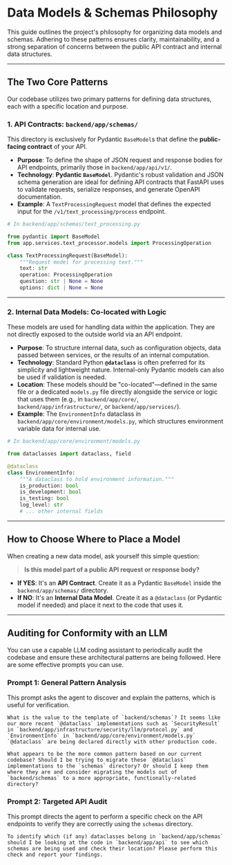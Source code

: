 # Data Models & Schemas Philosophy

This guide outlines the project's philosophy for organizing data models and schemas. Adhering to these patterns ensures clarity, maintainability, and a strong separation of concerns between the public API contract and internal data structures.

-----

## The Two Core Patterns

Our codebase utilizes two primary patterns for defining data structures, each with a specific location and purpose.

### 1\. API Contracts: `backend/app/schemas/`

This directory is exclusively for Pydantic `BaseModel`s that define the **public-facing contract** of your API.

  * **Purpose**: To define the shape of JSON request and response bodies for API endpoints, primarily those in `backend/app/api/v1/`.
  * **Technology**: **Pydantic `BaseModel`**. Pydantic's robust validation and JSON schema generation are ideal for defining API contracts that FastAPI uses to validate requests, serialize responses, and generate OpenAPI documentation.
  * **Example**: A `TextProcessingRequest` model that defines the expected input for the `/v1/text_processing/process` endpoint.

<!-- end list -->

```python
# In backend/app/schemas/text_processing.py

from pydantic import BaseModel
from app.services.text_processor.models import ProcessingOperation

class TextProcessingRequest(BaseModel):
    """Request model for processing text."""
    text: str
    operation: ProcessingOperation
    question: str | None = None
    options: dict | None = None
```

-----

### 2\. Internal Data Models: Co-located with Logic

These models are used for handling data *within* the application. They are not directly exposed to the outside world via an API endpoint.

  * **Purpose**: To structure internal data, such as configuration objects, data passed between services, or the results of an internal computation.
  * **Technology**: Standard Python **`@dataclass`** is often preferred for its simplicity and lightweight nature. Internal-only Pydantic models can also be used if validation is needed.
  * **Location**: These models should be "co-located"—defined in the same file or a dedicated `models.py` file directly alongside the service or logic that uses them (e.g., in `backend/app/core/`, `backend/app/infrastructure/`, or `backend/app/services/`).
  * **Example**: The `EnvironmentInfo` dataclass in `backend/app/core/environment/models.py`, which structures environment variable data for internal use.

<!-- end list -->

```python
# In backend/app/core/environment/models.py

from dataclasses import dataclass, field

@dataclass
class EnvironmentInfo:
    """A dataclass to hold environment information."""
    is_production: bool
    is_development: bool
    is_testing: bool
    log_level: str
    # ... other internal fields
```

-----

## How to Choose Where to Place a Model

When creating a new data model, ask yourself this simple question:

> **Is this model part of a public API request or response body?**

  * **If YES**: It's an **API Contract**. Create it as a Pydantic `BaseModel` inside the `backend/app/schemas/` directory.
  * **If NO**: It's an **Internal Data Model**. Create it as a `@dataclass` (or Pydantic model if needed) and place it next to the code that uses it.

-----

## Auditing for Conformity with an LLM

You can use a capable LLM coding assistant to periodically audit the codebase and ensure these architectural patterns are being followed. Here are some effective prompts you can use.

### Prompt 1: General Pattern Analysis

This prompt asks the agent to discover and explain the patterns, which is useful for verification.

```
What is the value to the template of `backend/schemas`? It seems like our more recent `@dataclass` implementations such as `SecurityResult` in `backend/app/infrastructure/security/llm/protocol.py` and `EnvironmentInfo` in `backend/app/core/environment/models.py` `@dataclass` are being declared directly with other production code.

What appears to be the more common pattern based on our current codebase? Should I be trying to migrate these `@dataclass` implementations to the `schemas` directory? Or should I keep them where they are and consider migrating the models out of `backend/schemas` to a more appropriate, functionally-related directory?
```

### Prompt 2: Targeted API Audit

This prompt directs the agent to perform a specific check on the API endpoints to verify they are correctly using the `schemas` directory.

```
To identify which (if any) dataclasses belong in `backend/app/schemas` should I be looking at the code in `backend/app/api` to see which schemas are being used and check their location? Please perform this check and report your findings.
```